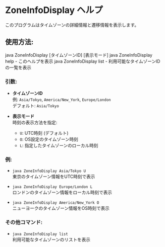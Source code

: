 # ZoneInfoDisplay ヘルプ

このプログラムはタイムゾーンの詳細情報と遷移情報を表示します。

## 使用方法:
java ZoneInfoDisplay [タイムゾーンID] [表示モード] 
java ZoneInfoDisplay help - このヘルプを表示 
java ZoneInfoDisplay list - 利用可能なタイムゾーンIDの一覧を表示

### 引数:
- **タイムゾーンID**  
  例: `Asia/Tokyo`, `America/New_York`, `Europe/London`  
  デフォルト: `Asia/Tokyo`  

- **表示モード**  
  時刻の表示方法を指定:  
  - `U`: UTC時刻 (デフォルト)  
  - `O`: OS設定のタイムゾーン時刻  
  - `L`: 指定したタイムゾーンのローカル時刻  

### 例:
- `java ZoneInfoDisplay Asia/Tokyo U`  
  東京のタイムゾーン情報をUTC時刻で表示  

- `java ZoneInfoDisplay Europe/London L`  
  ロンドンのタイムゾーン情報をローカル時刻で表示  

- `java ZoneInfoDisplay America/New_York O`  
  ニューヨークのタイムゾーン情報をOS時刻で表示  

### その他コマンド:
- `java ZoneInfoDisplay list`  
  利用可能なタイムゾーンのリストを表示
